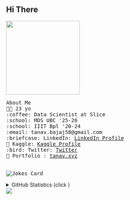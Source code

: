 <div>
<!-- <a href="https://tanav2202.github.io/" target=_blank > <img align="left" src="./Assets/TanavLogoDark.jpeg" alt="My Logo" width="160" height="160"></a> 
<h2 align="center">𝐇𝐞𝐥𝐥𝐨 𝐟𝐞𝐥𝐥𝐨𝐰 <𝚌𝚘𝚍𝚎𝚛𝚜>! </h1> -->
<!--    <h3>👈 My Logo </h3> -->
 </div>
<div>
<h2> Hi There </h2>
<img src="https://c.tenor.com/mw0Zuc8nL50AAAAC/garfield-waving.gif" height=200 >
</div>
 <div>
 <p>
<!--  <img src="https://road-to-kaggle-grandmaster.vercel.app/api/simple/tanavbajaj" /> <br> -->
  <samp>
  About Me <br>
👨‍💻 23 yo <br> :coffee: Data Scientist at Slice <br>
<!--     :house_with_garden: Based in India 🇮🇳<br> -->
    :school: MDS UBC '25-26 <br>
    :school: IIIT Bpl '20-24 <br>
    :email:	tanav.bajaj58@gmail.com <br>
<!--     :pencil: CV: <a href="https://github.com/tanav2202/tanav2202.github.io/blob/main/assets/tanav_cv.pdf">View Resume</a> <br> -->
    :briefcase: LinkedIn:  <a href="https://www.linkedin.com/in/tanav-bajaj/">LinkedIn Profile</a> <br>
 📓 Kaggle: <a href="https://www.kaggle.com/tanavbajaj">Kaggle Profile</a> <br>
    :bird: Twitter:  <a href="https://twitter.com/tanav2202/">Twitter</a> <br>
   📱 Portfolio :  <a href="https://tanav.xyz">tanav.xyz</a> <br><br><br>
<img src="https://readme-jokes.vercel.app/api?theme=solidBlue" alt="Jokes Card" >
</samp>
</p>
</div>
<!--  <p align="center">
<a href="https://www.kaggle.com/tanavbajaj" target=_blank><img align="left" src="https://cdn4.iconfinder.com/data/icons/logos-and-brands/512/189_Kaggle_logo_logos-512.png" height="65" width="70" ></a> -->
 
<!--   <a href="https://dev.to/tanav2202" target=_blank><img align="left" src="https://d2fltix0v2e0sb.cloudfront.net/dev-black.png" height="60" width="60" ></a> -->
<!--  </p> 
 <p align="left">
 <img src="https://road-to-kaggle-grandmaster.vercel.app/api/badges/tanavbajaj/notebook" /> -->
 
 
<!--  
 <img src="https://road-to-kaggle-grandmaster.vercel.app/api/badges/tanavbajaj/dataset" />
 
  <img src="https://road-to-kaggle-grandmaster.vercel.app/api/badges/tanavbajaj/competition" />
 
  
 <img src="https://road-to-kaggle-grandmaster.vercel.app/api/badges/tanavbajaj/discussion" /> -->
 </p>
<!--  <h2 align="center" > My Laptop looks like this </h2> -->

<!--
<h3 align="center">Connect with me:</h3>
<p align="center">
 <a href="https://medium.com/@tanav2202" target=_blank><img align="center" src="https://cdn4.iconfinder.com/data/icons/social-media-2210/24/Medium-512.png" height="70" width="70" ></a>
<a href="https://twitter.com/tanav2202" target="blank"><img align="center" src="https://raw.githubusercontent.com/rahuldkjain/github-profile-readme-generator/master/src/images/icons/Social/twitter.svg" alt="tanav2202" height="50" width="60" /></a>
<a href="https://linkedin.com/in/tanav-bajaj" target="blank"><img align="center" src="https://raw.githubusercontent.com/rahuldkjain/github-profile-readme-generator/master/src/images/icons/Social/linked-in-alt.svg" alt="tanav-bajaj" height="50" width="60" /></a>
<a href="https://instagram.com/tanav_2202_" target="blank"><img align="center" src="https://raw.githubusercontent.com/rahuldkjain/github-profile-readme-generator/master/src/images/icons/Social/instagram.svg" alt="tanav2202" height="50" width="60" /></a>
 <a href="https://www.youtube.com/channel/UCqZrhUq6F3r7sNyYr2knAqQ" target="blank"><img align="center" src="https://raw.githubusercontent.com/rahuldkjain/github-profile-readme-generator/master/src/images/icons/Social/youtube.svg" alt="tanav2202" height="50" width="60" /></a>
</p>


<h3 align="center">My Tech Stack :</h3>
<p align="center"> <a href="https://getbootstrap.com" target="_blank"> <img src="https://raw.githubusercontent.com/devicons/devicon/master/icons/bootstrap/bootstrap-plain-wordmark.svg" alt="bootstrap" width="40" height="40"/> </a> <a href="https://www.cprogramming.com/" target="_blank"> <img src="https://raw.githubusercontent.com/devicons/devicon/master/icons/c/c-original.svg" alt="c" width="40" height="40"/> </a> <a href="https://www.w3schools.com/cpp/" target="_blank"> <img src="https://raw.githubusercontent.com/devicons/devicon/master/icons/cplusplus/cplusplus-original.svg" alt="cplusplus" width="40" height="40"/> </a> <a href="https://www.w3schools.com/css/" target="_blank"> <img src="https://raw.githubusercontent.com/devicons/devicon/master/icons/css3/css3-original-wordmark.svg" alt="css3" width="40" height="40"/> </a> <a href="https://www.figma.com/" target="_blank"> <img src="https://www.vectorlogo.zone/logos/figma/figma-icon.svg" alt="figma" width="40" height="40"/> </a><a href="https://www.w3.org/html/" target="_blank"> <img src="https://raw.githubusercontent.com/devicons/devicon/master/icons/html5/html5-original-wordmark.svg" alt="html5" width="40" height="40"/> </a> <a href="https://developer.mozilla.org/en-US/docs/Web/JavaScript" target="_blank"> <img src="https://raw.githubusercontent.com/devicons/devicon/master/icons/javascript/javascript-original.svg" alt="javascript" width="40" height="40"/> </a> <a href="https://www.linux.org/" target="_blank"> <img src="https://raw.githubusercontent.com/devicons/devicon/master/icons/linux/linux-original.svg" alt="linux" width="40" height="40"/> </a> <a href="https://www.python.org" target="_blank"> <img src="https://raw.githubusercontent.com/devicons/devicon/master/icons/python/python-original.svg" alt="python" width="40" height="40"/> </a> <a href="https://sass-lang.com" target="_blank"> <img src="https://raw.githubusercontent.com/devicons/devicon/master/icons/sass/sass-original.svg" alt="sass" width="40" height="40"/> </a> </p>
--->
<details>

  <summary>GitHub Statistics (click )</summary>

<p ><img src="https://github-readme-stats.vercel.app/api/top-langs?username=tanav2202&show_icons=true&locale=en&layout=compact&theme=radical" alt="tanav2202" /> </p>

<!-- <p>&nbsp;<img align="center" src="https://github-readme-stats.vercel.app/api?username=tanav2202&show_icons=true&locale=en" alt="tanav2202" /></p>? -->


<p  >
<img  src="https://github-readme-streak-stats.herokuapp.com/?user=tanav2202&theme=dark" height='200px' alt="tanav2202" />
</p>

<p  >
<!-- <img  src="https://activity-graph.herokuapp.com/graph?username=tanav2202&bg_color=011627&color=e4e2e2&line=fafafa&point=f4f2f2&area=true&hide_border=true" height='200px' alt="tanav2202" /> -->
</p>

</details>
<img src="https://img.wattpad.com/89cee45faa91f2956d3fe517eb0d518b373bff88/68747470733a2f2f73332e616d617a6f6e6177732e636f6d2f776174747061642d6d656469612d736572766963652f53746f7279496d6167652f3037497265316971764c2d7535513d3d2d3338343630323834392e313461623735376131643436633966383830333638363339363833332e676966">
<!--
<p>
  <img src="https://github.com/tanav2202/tanav2202/blob/output/github-contribution-grid-snake.svg" alt="snake">
</p>
-->
